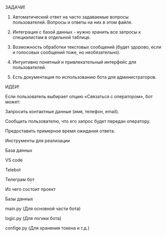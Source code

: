   ЗАДАЧИ!

1. Автоматический ответ на часто задаваемые вопросы пользователей. Вопросы и ответы на них в этом файле.
   
3. Интеграция с базой данных - нужно хранить все запросы к специалистам в отдельной таблице.
   
5. Возможность обработки текстовых сообщений (будет здорово, если и голосовых сообщений тоже, но необязательно).
   
7. Интуитивно понятный и привлекательный интерфейс для пользователей.
   
9. Есть документация по использованию бота для администраторов.

    
  ИДЕИ!
  
Если пользователь выбирает опцию «Связаться с оператором», бот может:

Запросить контактные данные (имя, телефон, email).

Сообщить пользователю, что его запрос будет передан оператору.

Предоставить примерное время ожидания ответа.

  Инструменты для реализации 

База данных

VS code

Telebot

Телеграм бот

  Из чего состоит проект

Базы данных

main.py (Для основной части бота)

logic.py (Для логики бота)

confige.py (Для хранения токена и т.д.)

